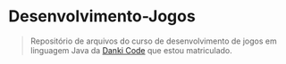 # Desenvolvimento-Jogos

> Repositório de arquivos do curso de desenvolvimento de jogos em linguagem Java
> da [Danki Code](https://cursos.dankicode.com/campus/curso-dev-games/animacoes-e-rotacionando-objetos) que estou matriculado.
